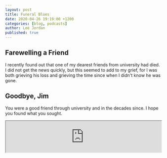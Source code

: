 ```yaml
---
layout: post
title: Funeral Blues
date: 2020-04-26 19:19:00 +1200
categories: [blog, podcasts]
author: Lee Jordan
published: true
---
```


<h2>Farewelling a Friend</h2>

I recently found out that one of my dearest friends from university had died. I did not get the news quickly, but this seemed to add to my grief, for I was both grieving his loss and grieving the time since when I didn't know he was gone.

<h2>Goodbye, Jim</h2>

You were a good friend through university and in the decades since. I hope you found what you sought.

<iframe src="https://anchor.fm/gerald-lee-jordan/embed/episodes/Funeral-Blues-ednoeu" height="102px" width="100%" frameborder="1" scrolling="no"></iframe>